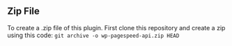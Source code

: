 ## Zip File

To create a .zip file of this plugin. First clone this repository and create a zip using this code:
`git archive -o wp-pagespeed-api.zip HEAD`
